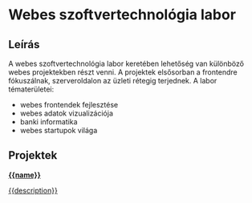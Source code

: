 # Webes szoftvertechnológia labor

## Leírás

A webes szoftvertechnológia labor keretében lehetőség van különböző webes projektekben részt venni. A projektek elsősorban a frontendre fókuszálnak, szerveroldalon az üzleti rétegig terjednek. A labor tématerületei:

* webes frontendek fejlesztése
* webes adatok vizualizációja
* banki informatika
* webes startupok világa

## Projektek

<section class="columns">
  <a data-each="projects" href="{{url}}" class="{{color}} card">
    <strong>{{name}}</strong>
    <p>{{description}}</p>
  </a>
</section>